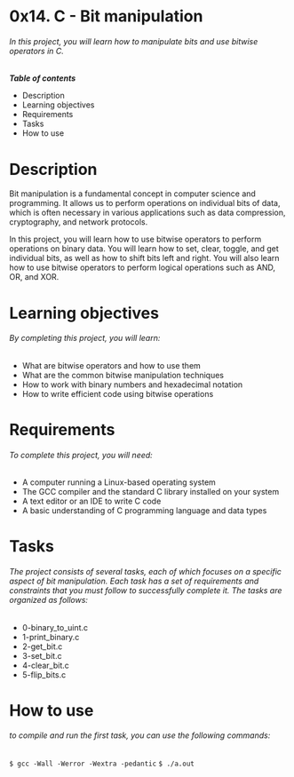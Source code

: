 # 0x14. C - Bit manipulation
###### In this project, you will learn how to manipulate bits and use bitwise operators in C.

***Table of contents***
* Description
* Learning objectives
* Requirements
* Tasks
* How to use

# Description
Bit manipulation is a fundamental concept in computer science and programming. It allows us to perform operations on individual bits of data, which is often necessary in various applications such as data compression, cryptography, and network protocols.

In this project, you will learn how to use bitwise operators to perform operations on binary data. You will learn how to set, clear, toggle, and get individual bits, as well as how to shift bits left and right. You will also learn how to use bitwise operators to perform logical operations such as AND, OR, and XOR.

# Learning objectives
###### By completing this project, you will learn:

* What are bitwise operators and how to use them
* What are the common bitwise manipulation techniques
* How to work with binary numbers and hexadecimal notation
* How to write efficient code using bitwise operations

# Requirements
###### To complete this project, you will need:

* A computer running a Linux-based operating system
* The GCC compiler and the standard C library installed on your system
* A text editor or an IDE to write C code
* A basic understanding of C programming language and data types

# Tasks
###### The project consists of several tasks, each of which focuses on a specific aspect of bit manipulation. Each task has a set of requirements and constraints that you must follow to successfully complete it. The tasks are organized as follows:

* 0-binary_to_uint.c
* 1-print_binary.c
* 2-get_bit.c
* 3-set_bit.c
* 4-clear_bit.c
* 5-flip_bits.c

# How to use
###### to compile and run the first task, you can use the following commands:

```$ gcc -Wall -Werror -Wextra -pedantic```
```$ ./a.out```
